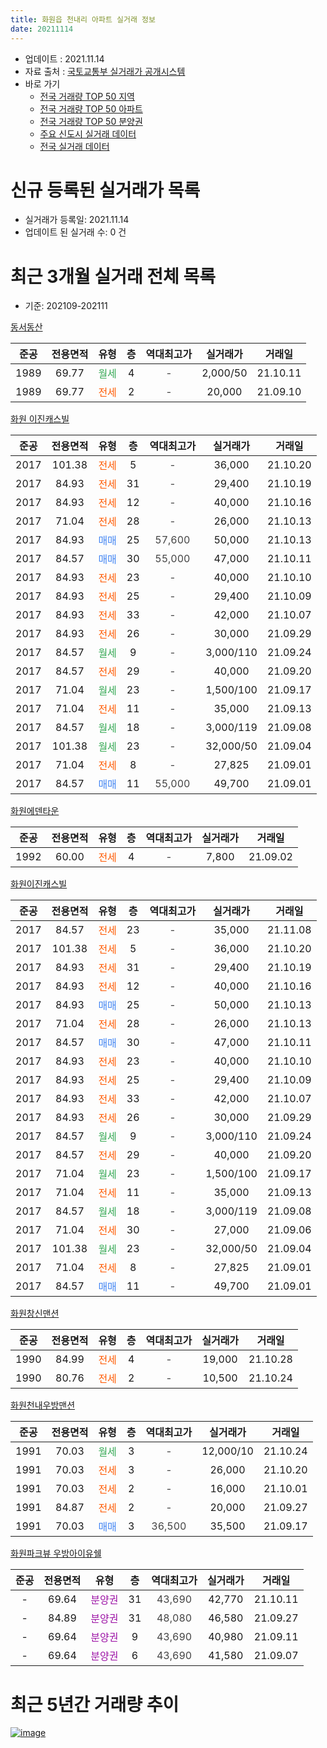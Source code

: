 ```yaml
---
title: 화원읍 천내리 아파트 실거래 정보
date: 20211114
---
```


* 업데이트 : 2021.11.14
* 자료 출처 : [국토교통부 실거래가 공개시스템](http://rt.molit.go.kr)
* 바로 가기
    * [전국 거래량 TOP 50 지역](https://apt-info.github.io/apt-trade-info/tr)
    * [전국 거래량 TOP 50 아파트](https://apt-info.github.io/apt-trade-info/ta)
    * [전국 거래량 TOP 50 분양권](https://apt-info.github.io/apt-trade-info/tb)
    * [주요 신도시 실거래 데이터](https://apt-info.github.io/apt-trade-info/newtown)
    * [전국 실거래 데이터](https://apt-info.github.io/apt-trade-info/all)



<script async src="https://pagead2.googlesyndication.com/pagead/js/adsbygoogle.js"></script>
<!-- 기본광고 -->
<ins class="adsbygoogle"
     style="display:block"
     data-ad-client="ca-pub-1142216861245946"
     data-ad-slot="4805727019"
     data-ad-format="auto"
     data-full-width-responsive="true"></ins>
<script>
     (adsbygoogle = window.adsbygoogle || []).push({});
</script>


# 신규 등록된 실거래가 목록

* 실거래가 등록일: 2021.11.14
* 업데이트 된 실거래 수: 0 건




<script async src="https://pagead2.googlesyndication.com/pagead/js/adsbygoogle.js"></script>
<!-- 기본광고 -->
<ins class="adsbygoogle"
     style="display:block"
     data-ad-client="ca-pub-1142216861245946"
     data-ad-slot="4805727019"
     data-ad-format="auto"
     data-full-width-responsive="true"></ins>
<script>
     (adsbygoogle = window.adsbygoogle || []).push({});
</script>


# 최근 3개월 실거래 전체 목록
* 기준: 202109-202111


[동서동산](https://search.naver.com/search.naver?query=%EB%8F%99%EC%84%9C%EB%8F%99%EC%82%B0)

|준공|전용면적|유형|층|역대최고가|실거래가|거래일|
|:---:|:---:|:---:|:---:|:---:|:---:|:---:|
|1989|69.77|<span style="color:#34A853">월세</span>|4|<span style="color:#444444">-</span>|2,000/50|21.10.11|
|1989|69.77|<span style="color:#FF5A00">전세</span>|2|<span style="color:#444444">-</span>|20,000|21.09.10|

[화원 이진캐스빌](https://search.naver.com/search.naver?query=%ED%99%94%EC%9B%90+%EC%9D%B4%EC%A7%84%EC%BA%90%EC%8A%A4%EB%B9%8C)

|준공|전용면적|유형|층|역대최고가|실거래가|거래일|
|:---:|:---:|:---:|:---:|:---:|:---:|:---:|
|2017|101.38|<span style="color:#FF5A00">전세</span>|5|<span style="color:#444444">-</span>|36,000|21.10.20|
|2017|84.93|<span style="color:#FF5A00">전세</span>|31|<span style="color:#444444">-</span>|29,400|21.10.19|
|2017|84.93|<span style="color:#FF5A00">전세</span>|12|<span style="color:#444444">-</span>|40,000|21.10.16|
|2017|71.04|<span style="color:#FF5A00">전세</span>|28|<span style="color:#444444">-</span>|26,000|21.10.13|
|2017|84.93|<span style="color:#4285F3">매매</span>|25|<span style="color:#444444">57,600</span>|50,000|21.10.13|
|2017|84.57|<span style="color:#4285F3">매매</span>|30|<span style="color:#444444">55,000</span>|47,000|21.10.11|
|2017|84.93|<span style="color:#FF5A00">전세</span>|23|<span style="color:#444444">-</span>|40,000|21.10.10|
|2017|84.93|<span style="color:#FF5A00">전세</span>|25|<span style="color:#444444">-</span>|29,400|21.10.09|
|2017|84.93|<span style="color:#FF5A00">전세</span>|33|<span style="color:#444444">-</span>|42,000|21.10.07|
|2017|84.93|<span style="color:#FF5A00">전세</span>|26|<span style="color:#444444">-</span>|30,000|21.09.29|
|2017|84.57|<span style="color:#34A853">월세</span>|9|<span style="color:#444444">-</span>|3,000/110|21.09.24|
|2017|84.57|<span style="color:#FF5A00">전세</span>|29|<span style="color:#444444">-</span>|40,000|21.09.20|
|2017|71.04|<span style="color:#34A853">월세</span>|23|<span style="color:#444444">-</span>|1,500/100|21.09.17|
|2017|71.04|<span style="color:#FF5A00">전세</span>|11|<span style="color:#444444">-</span>|35,000|21.09.13|
|2017|84.57|<span style="color:#34A853">월세</span>|18|<span style="color:#444444">-</span>|3,000/119|21.09.08|
|2017|101.38|<span style="color:#34A853">월세</span>|23|<span style="color:#444444">-</span>|32,000/50|21.09.04|
|2017|71.04|<span style="color:#FF5A00">전세</span>|8|<span style="color:#444444">-</span>|27,825|21.09.01|
|2017|84.57|<span style="color:#4285F3">매매</span>|11|<span style="color:#444444">55,000</span>|49,700|21.09.01|

[화원에덴타운](https://search.naver.com/search.naver?query=%ED%99%94%EC%9B%90%EC%97%90%EB%8D%B4%ED%83%80%EC%9A%B4)

|준공|전용면적|유형|층|역대최고가|실거래가|거래일|
|:---:|:---:|:---:|:---:|:---:|:---:|:---:|
|1992|60.00|<span style="color:#FF5A00">전세</span>|4|<span style="color:#444444">-</span>|7,800|21.09.02|

[화원이진캐스빌](https://search.naver.com/search.naver?query=%ED%99%94%EC%9B%90%EC%9D%B4%EC%A7%84%EC%BA%90%EC%8A%A4%EB%B9%8C)

|준공|전용면적|유형|층|역대최고가|실거래가|거래일|
|:---:|:---:|:---:|:---:|:---:|:---:|:---:|
|2017|84.57|<span style="color:#FF5A00">전세</span>|23|<span style="color:#444444">-</span>|35,000|21.11.08|
|2017|101.38|<span style="color:#FF5A00">전세</span>|5|<span style="color:#444444">-</span>|36,000|21.10.20|
|2017|84.93|<span style="color:#FF5A00">전세</span>|31|<span style="color:#444444">-</span>|29,400|21.10.19|
|2017|84.93|<span style="color:#FF5A00">전세</span>|12|<span style="color:#444444">-</span>|40,000|21.10.16|
|2017|84.93|<span style="color:#4285F3">매매</span>|25|<span style="color:#444444">-</span>|50,000|21.10.13|
|2017|71.04|<span style="color:#FF5A00">전세</span>|28|<span style="color:#444444">-</span>|26,000|21.10.13|
|2017|84.57|<span style="color:#4285F3">매매</span>|30|<span style="color:#444444">-</span>|47,000|21.10.11|
|2017|84.93|<span style="color:#FF5A00">전세</span>|23|<span style="color:#444444">-</span>|40,000|21.10.10|
|2017|84.93|<span style="color:#FF5A00">전세</span>|25|<span style="color:#444444">-</span>|29,400|21.10.09|
|2017|84.93|<span style="color:#FF5A00">전세</span>|33|<span style="color:#444444">-</span>|42,000|21.10.07|
|2017|84.93|<span style="color:#FF5A00">전세</span>|26|<span style="color:#444444">-</span>|30,000|21.09.29|
|2017|84.57|<span style="color:#34A853">월세</span>|9|<span style="color:#444444">-</span>|3,000/110|21.09.24|
|2017|84.57|<span style="color:#FF5A00">전세</span>|29|<span style="color:#444444">-</span>|40,000|21.09.20|
|2017|71.04|<span style="color:#34A853">월세</span>|23|<span style="color:#444444">-</span>|1,500/100|21.09.17|
|2017|71.04|<span style="color:#FF5A00">전세</span>|11|<span style="color:#444444">-</span>|35,000|21.09.13|
|2017|84.57|<span style="color:#34A853">월세</span>|18|<span style="color:#444444">-</span>|3,000/119|21.09.08|
|2017|71.04|<span style="color:#FF5A00">전세</span>|30|<span style="color:#444444">-</span>|27,000|21.09.06|
|2017|101.38|<span style="color:#34A853">월세</span>|23|<span style="color:#444444">-</span>|32,000/50|21.09.04|
|2017|71.04|<span style="color:#FF5A00">전세</span>|8|<span style="color:#444444">-</span>|27,825|21.09.01|
|2017|84.57|<span style="color:#4285F3">매매</span>|11|<span style="color:#444444">-</span>|49,700|21.09.01|


<script async src="https://pagead2.googlesyndication.com/pagead/js/adsbygoogle.js"></script>
<!-- 기본광고 -->
<ins class="adsbygoogle"
     style="display:block"
     data-ad-client="ca-pub-1142216861245946"
     data-ad-slot="4805727019"
     data-ad-format="auto"
     data-full-width-responsive="true"></ins>
<script>
     (adsbygoogle = window.adsbygoogle || []).push({});
</script>


[화원창신맨션](https://search.naver.com/search.naver?query=%ED%99%94%EC%9B%90%EC%B0%BD%EC%8B%A0%EB%A7%A8%EC%85%98)

|준공|전용면적|유형|층|역대최고가|실거래가|거래일|
|:---:|:---:|:---:|:---:|:---:|:---:|:---:|
|1990|84.99|<span style="color:#FF5A00">전세</span>|4|<span style="color:#444444">-</span>|19,000|21.10.28|
|1990|80.76|<span style="color:#FF5A00">전세</span>|2|<span style="color:#444444">-</span>|10,500|21.10.24|

[화원천내우방맨션](https://search.naver.com/search.naver?query=%ED%99%94%EC%9B%90%EC%B2%9C%EB%82%B4%EC%9A%B0%EB%B0%A9%EB%A7%A8%EC%85%98)

|준공|전용면적|유형|층|역대최고가|실거래가|거래일|
|:---:|:---:|:---:|:---:|:---:|:---:|:---:|
|1991|70.03|<span style="color:#34A853">월세</span>|3|<span style="color:#444444">-</span>|12,000/10|21.10.24|
|1991|70.03|<span style="color:#FF5A00">전세</span>|3|<span style="color:#444444">-</span>|26,000|21.10.20|
|1991|70.03|<span style="color:#FF5A00">전세</span>|2|<span style="color:#444444">-</span>|16,000|21.10.01|
|1991|84.87|<span style="color:#FF5A00">전세</span>|2|<span style="color:#444444">-</span>|20,000|21.09.27|
|1991|70.03|<span style="color:#4285F3">매매</span>|3|<span style="color:#444444">36,500</span>|35,500|21.09.17|

[화원파크뷰 우방아이유쉘](https://search.naver.com/search.naver?query=%ED%99%94%EC%9B%90%ED%8C%8C%ED%81%AC%EB%B7%B0+%EC%9A%B0%EB%B0%A9%EC%95%84%EC%9D%B4%EC%9C%A0%EC%89%98)

|준공|전용면적|유형|층|역대최고가|실거래가|거래일|
|:---:|:---:|:---:|:---:|:---:|:---:|:---:|
|-|69.64|<span style="color:#9C11A5">분양권</span>|31|<span style="color:#444444">43,690</span>|42,770|21.10.11|
|-|84.89|<span style="color:#9C11A5">분양권</span>|31|<span style="color:#444444">48,080</span>|46,580|21.09.27|
|-|69.64|<span style="color:#9C11A5">분양권</span>|9|<span style="color:#444444">43,690</span>|40,980|21.09.11|
|-|69.64|<span style="color:#9C11A5">분양권</span>|6|<span style="color:#444444">43,690</span>|41,580|21.09.07|



<script async src="https://pagead2.googlesyndication.com/pagead/js/adsbygoogle.js"></script>
<!-- 기본광고 -->
<ins class="adsbygoogle"
     style="display:block"
     data-ad-client="ca-pub-1142216861245946"
     data-ad-slot="4805727019"
     data-ad-format="auto"
     data-full-width-responsive="true"></ins>
<script>
     (adsbygoogle = window.adsbygoogle || []).push({});
</script>


# 최근 5년간 거래량 추이


<div style="width:100%;">
    <canvas id="deal_progress" height="200"></canvas>
</div>

<script>
new Chart(document.getElementById("deal_progress"), {
    type: 'line',
    data: {
        labels: ['16.01','16.02','16.03','16.04','16.05','16.06','16.07','16.08','16.09','16.10','16.11','16.12','17.01','17.02','17.03','17.04','17.05','17.06','17.07','17.08','17.09','17.10','17.11','17.12','18.01','18.02','18.03','18.04','18.05','18.06','18.07','18.08','18.09','18.10','18.11','18.12','19.01','19.02','19.03','19.04','19.05','19.06','19.07','19.08','19.09','19.10','19.11','19.12','20.01','20.02','20.03','20.04','20.05','20.06','20.07','20.08','20.09','20.10','20.11','20.12','21.01','21.02','21.03','21.04','21.05','21.06','21.07','21.08','21.09','21.10','21.11'],
        datasets: [{
            label: '매매/분양권',
            data: [10,6,9,14,15,15,29,14,32,17,10,10,5,18,19,14,39,54,65,59,61,37,46,20,28,17,15,8,15,10,11,20,18,12,9,7,6,7,12,6,7,7,8,16,9,18,13,8,9,28,6,14,12,31,24,17,14,22,97,21,13,11,10,13,16,6,9,4,6,5,0],
            borderColor: "rgba(66, 133, 243, 1)",
            backgroundColor: "rgba(66, 133, 243, 0.05)",
            borderWidth: 1,
            pointRadius: 0,
            fill: false,
            lineTension: 0
        },{
            label: '전/월세',
            data: [5,7,13,3,4,5,4,4,6,10,2,5,2,5,6,3,6,8,14,28,28,36,38,24,37,26,15,10,6,6,5,11,8,10,8,8,12,10,15,9,5,9,8,11,14,25,18,12,14,13,11,12,12,10,12,6,11,6,11,10,7,8,9,8,3,10,13,5,20,20,1],
            borderColor: "rgba(255, 90, 0, 1)",
            backgroundColor: "rgba(255, 90, 0, 0.05)",
            borderWidth: 1,
            pointRadius: 0,
            fill: false,
            lineTension: 0
        },{
            label: '합계',
            data: [15,13,22,17,19,20,33,18,38,27,12,15,7,23,25,17,45,62,79,87,89,73,84,44,65,43,30,18,21,16,16,31,26,22,17,15,18,17,27,15,12,16,16,27,23,43,31,20,23,41,17,26,24,41,36,23,25,28,108,31,20,19,19,21,19,16,22,9,26,25,1],
            borderColor: "rgba(0, 0, 0, 1)",
            backgroundColor: "rgba(0, 0, 0, 0.03)",
            borderWidth: 0.1,
            pointRadius: 0,
            fill: true,
            lineTension: 0
        }
        ]
    },
    options: {
        responsive: true,
        title: {
            display: false
        },
        tooltips: {
            mode: 'index',
            intersect: false
        },
        hover: {
            mode: 'nearest',
            intersect: true
        },
        scales: {
            xAxes: [{
                display: true,
                scaleLabel: {
                    display: true,
                    labelString: '년/월'
                }
            }],
            yAxes: [{
                display: true,
                ticks: {
                    suggestedMin: 0,
                },
                scaleLabel: {
                    display: true,
                    labelString: '실거래 수'
                }
            }]
        }
    }
});

</script>


[![image](https://apt-info.github.io/images/2020-01-03-apt-trade-info/1024x500.png)](https://play.google.com/store/apps/details?id=com.aptinfo.apttradeinfo)

